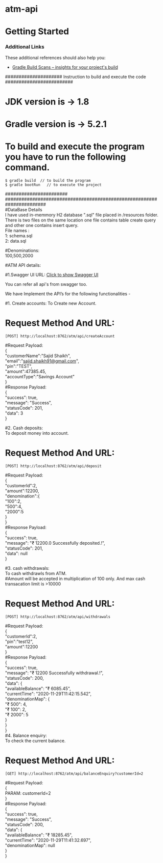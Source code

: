 # atm-api




# Getting Started


### Additional Links
These additional references should also help you:

* [Gradle Build Scans – insights for your project's build](https://scans.gradle.com#gradle)


##################### Instruction to build and execute the code  #########################  

 # JDK version is -> 1.8  
 # Gradle version is -> 5.2.1  

 # To build and execute the program you have to run the following command.  
 	$ gradle build  // to build the program  
 	$ gradle bootRun   // to execute the project   


####################### #######################################################################  
#DataBase Details  
 I have used in-memmory H2 database ".sql" file placed in /resources folder. There is two files on the same location one file contains table create query and other one contains insert query.  
 File names :  
 1: schema.sql  
 2: data.sql  
 
#Denominations:  
100,500,2000  

#ATM API details:  

#1.Swagger UI URL: 
[Click to show Swagger UI](http://localhost:8762/swagger-ui.html#)

You can refer all api's from swagger too.

We have Implement the API’s for the following functionalities - 

#1. Create accounts:
To Create new Account. 


# Request Method And URL:
    [POST] http://localhost:8762/atm/api/createAccount
  
#Request Payload:  
  {  
    "customerName":"Sajid Shaikh",  
    "email":"sajid.shaikh91@gmail.com",  
    "pin":"TEST",  
    "amount":47385.45,  
    "accountType":"Savings Account"  
 }  
#Response Payload:  
  {  
    "success": true,  
    "message": "Success",  
    "statusCode": 201,  
    "data": 3  
  }  
  
  	
#2. Cash deposits:  
To deposit money into account.  

# Request Method And URL:
    [POST] http://localhost:8762/atm/api/deposit
  
#Request Payload:  
{  
    "customerId":2,  
    "amount":12200,  
    "denomination":{  
        "100":2,  
        "500":4,  
        "2000":5  
    }  
}  
#Response Payload:  
 {  
    "success": true,  
    "message": "₹ 12200.0 Successfully deposited.!",  
    "statusCode": 201,  
    "data": null  
}  

	
#3. cash withdrawals:  
To cash withdrawls from ATM.  
#Amount will be accepted in multiplication of 100 only. And max cash transacation limit is >10000  

# Request Method And URL:
    [POST] http://localhost:8762/atm/api/withdrawals
  
#Request Payload:  
{  
    "customerId":2,  
    "pin":"test12",  
    "amount":12200  
}  
#Response Payload:  
{  
    "success": true,  
    "message": "₹ 12200 Successfully withdrawal.!",  
    "statusCode": 200,  
    "data": {  
        "availableBalance": "₹ 6085.45",  
        "currentTime": "2020-11-29T11:42:15.542",  
        "denominationMap": {  
            "₹ 500": 4,  
            "₹ 100": 2,  
            "₹ 2000": 5  
        }  
    }  
}  
#4. Balance enquiry:  
To check the current balance.  

# Request Method And URL:
    [GET] http://localhost:8762/atm/api/balanceEnquiry?customerId=2
  
#Request Payload:  
{  
   PARAM: customerId=2  
}  
#Response Payload:  
{  
    "success": true,  
    "message": "Success",  
    "statusCode": 200,  
    "data": {  
        "availableBalance": "₹ 18285.45",  
        "currentTime": "2020-11-29T11:41:32.697",  
        "denominationMap": null  
    }  
}  
